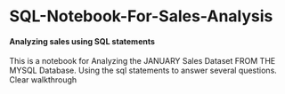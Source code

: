 # SQL-Notebook-For-Sales-Analysis

#### Analyzing sales using SQL statements
This is a notebook for Analyzing the JANUARY Sales Dataset FROM THE MYSQL Database.
Using the sql statements to answer several questions.
Clear walkthrough
